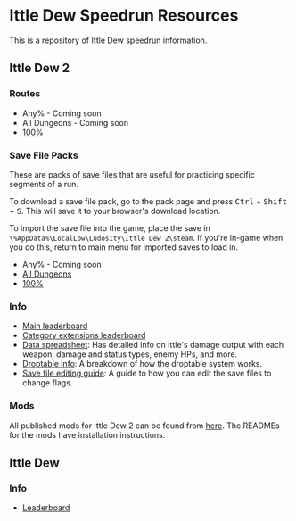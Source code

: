 # Ittle Dew Speedrun Resources

This is a repository of Ittle Dew speedrun information.

## Ittle Dew 2

### Routes
- Any% - Coming soon
- All Dungeons - Coming soon
- [100%](/Routes/100%25%20Route.md)

### Save File Packs
These are packs of save files that are useful for practicing specific segments of a run.

To download a save file pack, go to the pack page and press <kbd>Ctrl</kbd> + <kbd>Shift</kbd> + <kbd>S</kbd>. This will save it to your browser's download location.

To import the save file into the game, place the save in `\%AppData%\LocalLow\Ludosity\Ittle Dew 2\steam`. If you're in-game when you do this, return to main menu for imported saves to load in.

- Any% - Coming soon
- [All Dungeons](/ROutes/All%20Dungeons%20Route.md)
- [100%](/Saves/100%25.zip)

### Info
- [Main leaderboard](https://www.speedrun.com/id2)
- [Category extensions leaderboard](https://www.speedrun.com/id2_ext)
- [Data spreadsheet](https://docs.google.com/spreadsheets/d/1DxVRgpbUP2pnHpxsrHcTLhyHXcVsVWWmEl254a7T1s4/edit?gid=1525647531#gid=1525647531): Has detailed info on Ittle's damage output with each weapon, damage and status types, enemy HPs, and more.
- [Droptable info](/Info/Droptable%20Data.md): A breakdown of how the droptable system works.
- [Save file editing guide](/Info/Save%20File%20Editing%20Guide.md): A guide to how you can edit the save files to change flags.

### Mods
All published mods for Ittle Dew 2 can be found from [here](https://github.com/orgs/Extra-2-Dew/repositories). The READMEs for the mods have installation instructions.

## Ittle Dew
### Info
- [Leaderboard](https://www.speedrun.com/ittledew)
